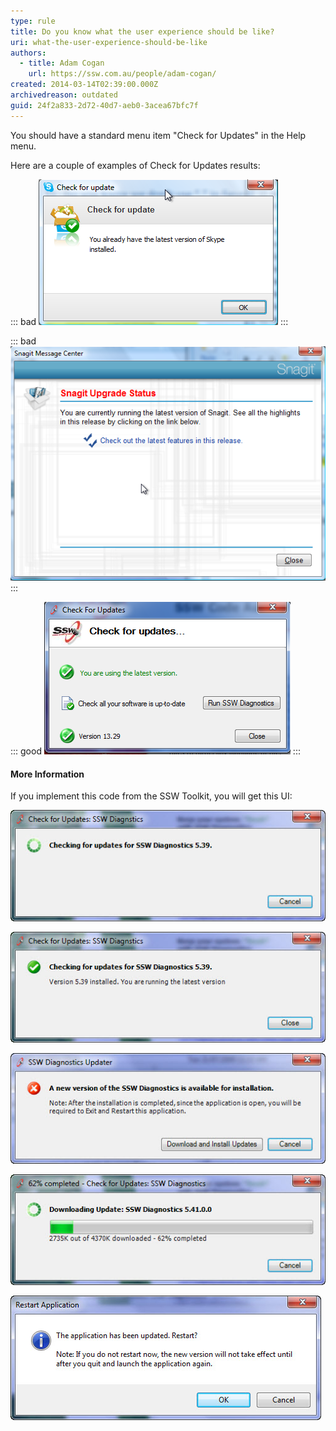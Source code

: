 ```yaml
---
type: rule
title: Do you know what the user experience should be like?
uri: what-the-user-experience-should-be-like
authors:
  - title: Adam Cogan
    url: https://ssw.com.au/people/adam-cogan/
created: 2014-03-14T02:39:00.000Z
archivedreason: outdated
guid: 24f2a833-2d72-40d7-aeb0-3acea67bfc7f
---
```


You should have a standard menu item "Check for Updates" in the Help menu.

<!--endintro--> 

Here are a couple of examples of Check for Updates results:

::: bad
![Figure: Bad example - Skype does a good job, with a green tick and simple message. The actual version number would have made it more complete](checkforupdate_skype.png)
:::

::: bad
![Figure: Bad example - Snagit has horrible UI (red text when it is not an error and Hyperlinks without underlines), however the link to the latest features is not bad](checkforupdate_snagit.png)
:::

::: good
![Figure: Good example - SSW Code Auditor has a great UI (using the freely available component in .NET Toolkit)](codeauditorupdater.png)
:::

#### More Information

If you implement this code from the SSW Toolkit, you will get this UI:

![Figure 1: Help | Check for Updates opens the Updater form](diagnosticsupdater01.jpg)

![Figure 2: Confirmation that they already have the latest version](diagnosticsupdater02.jpg)

![Figure 3: The simple prompt to upgrade when a new version is available](diagnosticsupdater03.jpg)

![Figure 4: Showing the upgrading progress](diagnosticsupdater04.jpg)

![Figure 5: Restarting the application is required because the new version will not take affect until quit and launch the app again](diagnosticsupdater05.jpg)
